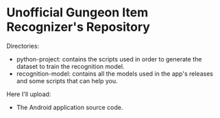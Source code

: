 # Unofficial Gungeon Item Recognizer's Repository

Directories:
- python-project: contains the scripts used in order to generate the dataset to train the recognition model.
- recognition-model: contains all the models used in the app's releases and some scripts that can help you.


Here I'll upload:
- The Android application source code.

